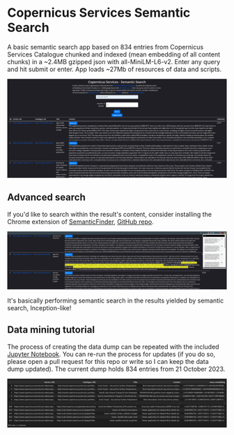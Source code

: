 # Copernicus Services Semantic Search

A basic semantic search app based on 834 entries from Copernicus Services Catalogue chunked and indexed (mean embedding of all content chunks) in a ~2.4MB gzipped json with all-MiniLM-L6-v2. Enter any query and hit submit or enter. App loads ~27Mb of resources of data and scripts.

![](copernicus-services-semantic-search-interface-dark.png)

## Advanced search 

If you'd like to search within the result's content, consider installing the Chrome extension of [SemanticFinder](https://chrome.google.com/webstore/detail/semanticfinder/ddmgffoffelnhnonpoiblaoboaeieejl), [GitHub repo](https://github.com/do-me/SemanticFinder).

![](semantic-finder-results.png)

It's basically performing semantic search in the results yielded by semantic search, Inception-like! 

## Data mining tutorial 

The process of creating the data dump can be repeated with the included [Jupyter Notebook](copernicus_services_miner.ipynb). You can re-run the process for updates (if you do so, please open a pull request for this repo or write so I can keep the data dump updated). The current dump holds 834 entries from 21 October 2023.

![](copernicus-services-df.png)
